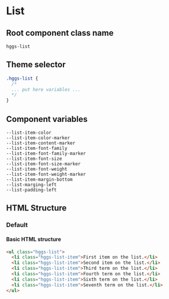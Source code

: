 # List

## Root component class name

`hggs-list`

## Theme selector

```css
.hggs-list {
  /*
  ... put here variables ...
  */
}
```

## Component variables

```
--list-item-color
--list-item-color-marker
--list-item-content-marker
--list-item-font-family
--list-item-font-family-marker
--list-item-font-size
--list-item-font-size-marker
--list-item-font-weight
--list-item-font-weight-marker
--list-item-margin-bottom
--list-marging-left
--list-padding-left
```

## HTML Structure

### Default

#### Basic HTML structure

```html
<ul class="hggs-list">
  <li class="hggs-list-item">First item on the list.</li>
  <li class="hggs-list-item">Second item on the list.</li>
  <li class="hggs-list-item">Third term on the list.</li>
  <li class="hggs-list-item">Fourth term on the list.</li>
  <li class="hggs-list-item">Sixth term on the list.</li>
  <li class="hggs-list-item">Seventh term on the list.</li>
</ul>
```
